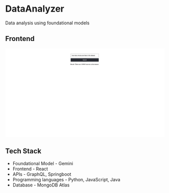 # DataAnalyzer
Data analysis using foundational models

## Frontend
![Alt text](images/image.png)

## Tech Stack
* Foundational Model - Gemini
* Frontend - React
* APIs - GraphQL, Springboot
* Programming languages - Python, JavaScript, Java
* Database - MongoDB Atlas
